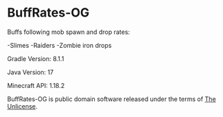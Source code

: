 # BuffRates-OG

Buffs following mob spawn and drop rates:

-Slimes
-Raiders
-Zombie iron drops

Gradle Version: 8.1.1

Java Version: 17

Minecraft API: 1.18.2

BuffRates-OG is public domain software released under the terms of [The Unlicense](https://github.com/true-og/Template-OG/blob/main/LICENSE).
